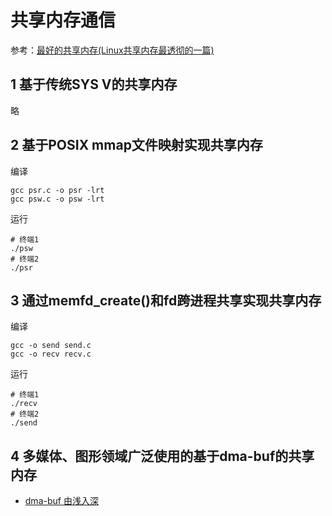 # 共享内存通信
参考：[最好的共享内存(Linux共享内存最透彻的一篇)](https://zhuanlan.zhihu.com/p/574398364)

## 1 基于传统SYS V的共享内存
略
## 2 基于POSIX mmap文件映射实现共享内存
编译
```shell
gcc psr.c -o psr -lrt
gcc psw.c -o psw -lrt
```
运行
```shell
# 终端1
./psw
# 终端2
./psr
```
## 3 通过memfd_create()和fd跨进程共享实现共享内存
编译
```shell
gcc -o send send.c
gcc -o recv recv.c
```
运行
```shell
# 终端1
./recv
# 终端2
./send
```
## 4 多媒体、图形领域广泛使用的基于dma-buf的共享内存
- [dma-buf 由浅入深](https://blog.csdn.net/hexiaolong2009/article/details/102596744)